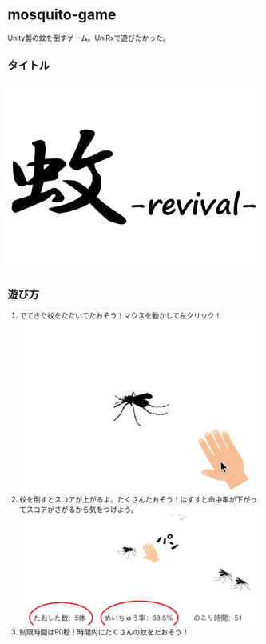 # mosquito-game
Unity製の蚊を倒すゲーム。UniRxで遊びたかった。

## タイトル
![タイトル](img/title.png)
## 遊び方
1. でてきた蚊をたたいてたおそう！マウスを動かして左クリック！
![遊び方1](img/movie.gif)
2. 蚊を倒すとスコアが上がるよ。たくさんたおそう！はずすと命中率が下がってスコアがさがるから気をつけよう。
![遊び方2](img/img1.png)
3. 制限時間は90秒！時間内にたくさんの蚊をたおそう！